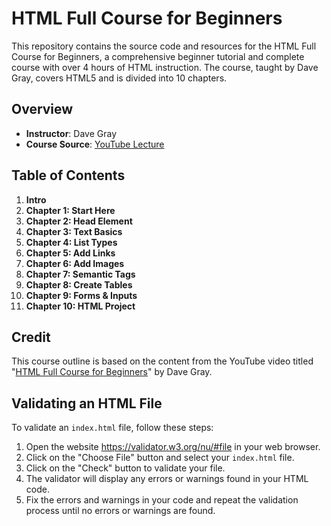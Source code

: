 # HTML Full Course for Beginners

This repository contains the source code and resources for the HTML Full Course for Beginners, a comprehensive beginner tutorial and complete course with over 4 hours of HTML instruction. The course, taught by Dave Gray, covers HTML5 and is divided into 10 chapters.

## Overview

- **Instructor**: Dave Gray
- **Course Source**: [YouTube Lecture](https://www.youtube.com/watch?v=mJgBOIoGihA&ab_channel=DaveGray)

## Table of Contents

1. **Intro**
2. **Chapter 1: Start Here**
3. **Chapter 2: Head Element**
4. **Chapter 3: Text Basics**
5. **Chapter 4: List Types**
6. **Chapter 5: Add Links**
7. **Chapter 6: Add Images**
8. **Chapter 7: Semantic Tags**
9. **Chapter 8: Create Tables**
10. **Chapter 9: Forms & Inputs**
11. **Chapter 10: HTML Project**

## Credit

This course outline is based on the content from the YouTube video titled "[HTML Full Course for Beginners](https://www.youtube.com/watch?v=mJgBOIoGihA&ab_channel=DaveGray)" by Dave Gray.

## Validating an HTML File

To validate an `index.html` file, follow these steps:
1. Open the website https://validator.w3.org/nu/#file in your web browser.
2. Click on the "Choose File" button and select your `index.html` file.
3. Click on the "Check" button to validate your file.
4. The validator will display any errors or warnings found in your HTML code.
5. Fix the errors and warnings in your code and repeat the validation process until no errors or warnings are found.